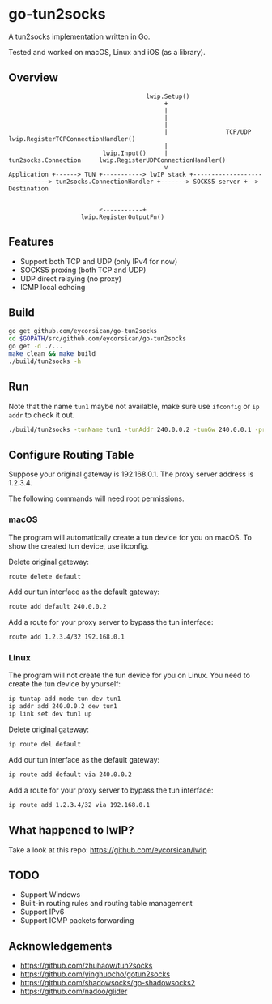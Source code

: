 # go-tun2socks

A tun2socks implementation written in Go.

Tested and worked on macOS, Linux and iOS (as a library).

## Overview

```
                                      lwip.Setup()
                                           +
                                           |
                                           |
                                           |
                                           |                TCP/UDP             lwip.RegisterTCPConnectionHandler()
                                           |
                          lwip.Input()     |           tun2socks.Connection     lwip.RegisterUDPConnectionHandler()
                                           v
Application +------> TUN +-----------> lwIP stack +------------------------------> tun2socks.ConnectionHandler +-------> SOCKS5 server +--> Destination


                         <-----------+
                    lwip.RegisterOutputFn()

```

## Features

- Support both TCP and UDP (only IPv4 for now)
- SOCKS5 proxing (both TCP and UDP)
- UDP direct relaying (no proxy)
- ICMP local echoing

## Build

```sh
go get github.com/eycorsican/go-tun2socks
cd $GOPATH/src/github.com/eycorsican/go-tun2socks
go get -d ./...
make clean && make build
./build/tun2socks -h
```

## Run

Note that the name `tun1` maybe not available, make sure use `ifconfig` or `ip addr` to check it out.
```sh
./build/tun2socks -tunName tun1 -tunAddr 240.0.0.2 -tunGw 240.0.0.1 -proxyType socks -proxyServer 1.2.3.4:1086
```

## Configure Routing Table

Suppose your original gateway is 192.168.0.1. The proxy server address is 1.2.3.4.

The following commands will need root permissions.

### macOS

The program will automatically create a tun device for you on macOS. To show the created tun device, use ifconfig.

Delete original gateway:

```sh
route delete default
```

Add our tun interface as the default gateway:

```sh
route add default 240.0.0.2
```

Add a route for your proxy server to bypass the tun interface:

```sh
route add 1.2.3.4/32 192.168.0.1
```

### Linux

The program will not create the tun device for you on Linux. You need to create the tun device by yourself:

```sh
ip tuntap add mode tun dev tun1
ip addr add 240.0.0.2 dev tun1
ip link set dev tun1 up
```

Delete original gateway:

```sh
ip route del default
```

Add our tun interface as the default gateway:

```sh
ip route add default via 240.0.0.2
```

Add a route for your proxy server to bypass the tun interface:

```sh
ip route add 1.2.3.4/32 via 192.168.0.1
```

## What happened to lwIP?

Take a look at this repo: https://github.com/eycorsican/lwip

## TODO
- Support Windows
- Built-in routing rules and routing table management
- Support IPv6
- Support ICMP packets forwarding

## Acknowledgements
- https://github.com/zhuhaow/tun2socks
- https://github.com/yinghuocho/gotun2socks
- https://github.com/shadowsocks/go-shadowsocks2
- https://github.com/nadoo/glider
